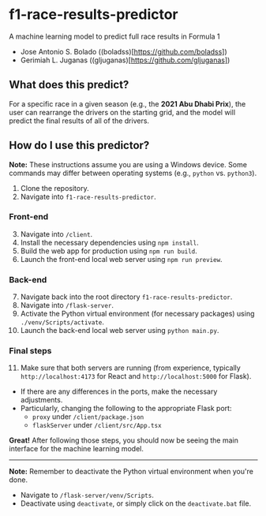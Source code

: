 # f1-race-results-predictor
 A machine learning model to predict full race results in Formula 1
 - Jose Antonio S. Bolado ((boladss)[https://github.com/boladss])
 - Gerimiah L. Juganas ((gljuganas)[https://github.com/gljuganas])

## What does this predict?
For a specific race in a given season (e.g., the **2021 Abu Dhabi Prix**), the user can rearrange the drivers on the starting grid, and the model will predict the final results of all of the drivers.

## How do I use this predictor?
**Note:** These instructions assume you are using a Windows device. Some commands may differ between operating systems (e.g., `python` vs. `python3`).

1. Clone the repository.
2. Navigate into `f1-race-results-predictor`.

### Front-end
3. Navigate into `/client`.
4. Install the necessary dependencies using `npm install`.
5. Build the web app for production using `npm run build`.
6. Launch the front-end local web server using `npm run preview`.

### Back-end
7. Navigate back into the root directory `f1-race-results-predictor`.
8. Navigate into `/flask-server`.
9. Activate the Python virtual environment (for necessary packages) using `./venv/Scripts/activate`.
10. Launch the back-end local web server using `python main.py`.

### Final steps
11. Make sure that both servers are running (from experience, typically `http://localhost:4173` for React and `http://localhost:5000` for Flask).
  - If there are any differences in the ports, make the necessary adjustments.
  - Particularly, changing the following to the appropriate Flask port:
    - `proxy` under `/client/package.json`
    - `flaskServer` under `/client/src/App.tsx`

**Great!** After following those steps, you should now be seeing the main interface for the machine learning model.

---
**Note:** Remember to deactivate the Python virtual environment when you're done.
- Navigate to `/flask-server/venv/Scripts`.
- Deactivate using `deactivate`, or simply click on the `deactivate.bat` file.
